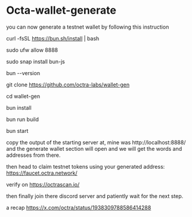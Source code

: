 # Octa-wallet-generate

you can now generate a testnet wallet by following this instruction

curl -fsSL https://bun.sh/install | bash

sudo ufw allow 8888

sudo snap install bun-js

bun --version

git clone https://github.com/octra-labs/wallet-gen

cd wallet-gen

bun install

bun run build

bun start

copy the output of the starting server at, mine was http://localhost:8888/ and the generate wallet section will open and we will get the words and addresses from there.

then head to claim testnet tokens using your generated address: https://faucet.octra.network/

verify on https://octrascan.io/

then finally join there discord server and patiently wait for the next step.

a recap https://x.com/octra/status/1938309788586414288
